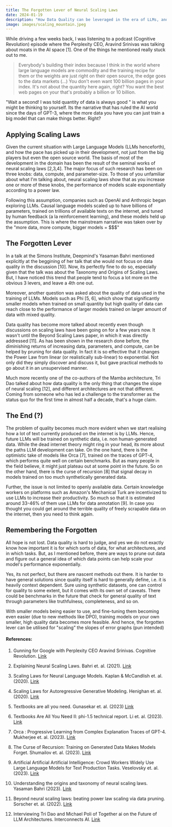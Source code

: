 ```yaml
---
title: The Forgotten Lever of Neural Scaling Laws
date: 2024-01-19
description: "How Data Quality can be leveraged in the era of LLMs, and how people often overlook it when talking about scaling laws"
image: images/scaling_mountain.jpeg
---
```

While driving a few weeks back, I was listening to a podcast (Cognitive Revolution) episode where the Perplexity CEO, Aravind Srinivas was talking about moats in the AI space [1]. One of the things he mentioned really stuck out to me.

> Everybody's building their index because I think in the world where large language models are commodity and the training recipe for them or the weights are just right on their open source, the edge goes to the data markets (...) You don't even want 100 billion pages in your index. It's not about the quantity here again, right? You want the best web pages on your that's probably a billion or 10 billion.

"Wait a second! I was told quantity of data is always good " is what you might be thinking to yourself. Its the narrative that has ruled the AI world since the days of GPT-3, where the more data you have you can just train a big model that can make things better. Right?

## Applying Scaling Laws

Given the current situation with Large Language Models (LLMs henceforth), and how the pace has picked up in their development, not just from the big players but even the open source world. The basis of most of the development in the domain has been the result of the seminal works of neural scaling laws [2,3,4]. The major focus of such research has been on three knobs: data, compute, and parameter-size. To those of you unfamiliar about what I'm talking about, neural scaling laws show that as you increase one or more of these knobs, the performance of models scale exponentially according to a power law.

Following this assumption, companies such as OpenAI and Anthropic began exploring LLMs. Causal language models scaled up to have billions of parameters, trained on trillions of available texts on the internet, and tuned by human feedback (a la reinforcement learning), and these models held up the assumption. This is where the mainstream narrative was taken over by the "more data, more compute, bigger models = $$$"

## The Forgotten Lever

In a talk at the Simons Institute, Deepmind's Yasaman Bahri mentioned explicitly at the beggining of her talk that she would not focus on data quality in the discussion [10]. Now, its perfectly fine to do so, especially given that the talk was about the Taxonomy and Origins of Scaling Laws. But, I have noticed this trend that people tend to focus a lot more on the obvious 3 levers, and leave a 4th one out.

Moreover, another question was asked about the quality of data used in the training of LLMs. Models such as Phi [5, 6], which show that significantly smaller models when trained on small quantity but high quality of data can reach close to the performance of larger models trained on larger amount of data with mixed quality.

Data quality has become more talked about recently even though discussions on scaling laws have been going on for a few years now. It wasn't until the Beyond Scaling Laws paper, in which it was directly addressed [11]. As has been shown in the research done before, the diminishing returns of increasing data, parameters, and compute, can be helped by pruning for data quality. In fact it is so effective that it changes the Power Law from linear (or realistically sub-linear) to exponential. Not only did they simply discover and discuss it, but gave practical methods to go about it in an unsupervised manner.

Much more recently one of the co-authors of the Mamba architecture, Tri Dao talked about how data quality is the only thing that changes the slope of neural scaling [12], and different architectures are not that different. Coming from someone who has led a challenge to the transformer as the status quo for the first time in almost half a decade, that's a huge claim.

## The End (?)

The problem of quality becomes much more evident when we start realising how a lot of text currently produced on the internet is by LLMs. Hence, future LLMs will be trained on synthetic data, i.e. non human-generated data. While the dead internet theory might ring in your head, its more about the paths LLM development can take. On the one hand, there is the optimistic take of models like Orca [7], trained on the traces of GPT-4, which performs quite well on certain benchmarks. But as many people in the field believe, it might just plateau out at some point in the future. So on the other hand, there is the curse of recursion [8] that signal decay in models trained on too much synthetically generated data.

Further, the issue is not limited to openly available data. Certain knowledge workers on platforms such as Amazon's Mechanical Turk are incentivized to use LLMs to increase their productivity. So much so that it is estimated around 33-46% of them use LLMs for data annotation [9]. In case you thought you could get around the terrible quality of freely scrapable data on the internet, then you need to think again.

## Remembering the Forgotten

All hope is not lost. Data quality is hard to judge, and yes we do not exactly know how important it is for which sorts of data, for what architectures, and in which tasks. But, as I mentioned before, there are ways to prune out data and figure out a general idea of which data points can help scale your model's performance exponentially.

Yes, its not perfect, but there are nascent methods out there. It is harder to have general solutions since quality itself is hard to generally define, i.e. it is heavily context dependent. Sure using synthetic datasets, one can control for quality to some extent, but it comes with its own set of caveats. There could be benchmarks in the future that check for general quality of text through parameters like truthfulness, completeness, and so on.

With smaller models being easier to use, and fine-tuning them becoming even easier (due to new methods like DPO), training models on your own smaller, high quality data becomes more feasible. And hence, the forgotten lever can be utilised for "scaling" the slopes of error graphs (pun intended)

#### References:

1. Gunning for Google with Perplexity CEO Aravind Srinivas. Cognitive Revolution. [Link](https://share.snipd.com/snip/73a24ca0-bb74-4918-853c-a3c0b907491f)

2. Explaining Neural Scaling Laws. Bahri et. al. (2021). [Link](https://arxiv.org/pdf/2102.06701.pdf)

3. Scaling Laws for Neural Language Models. Kaplan & McCandlish et. al. (2020). [Link](https://arxiv.org/abs/2001.08361)

4. Scaling Laws for Autoregressive Generative Modeling. Henighan et. al. (2020). [Link](https://arxiv.org/abs/2010.14701)

5. Textbooks are all you need. Gunasekar et. al. (2023) [Link](https://arxiv.org/abs/2306.11644)

6. Textbooks Are All You Need II: phi-1.5 technical report. Li et. al. (2023). [Link](https://arxiv.org/abs/2309.05463)

7. Orca : Progressive Learning from Complex Explanation Traces of GPT-4. Mukherjee et. al. (2023). [Link](https://arxiv.org/abs/2306.02707)

8. The Curse of Recursion: Training on Generated Data Makes Models Forget. Shumailov et. al. (2023). [Link](https://arxiv.org/abs/2305.17493v2)

9. Artificial Artificial Artificial Intelligence: Crowd Workers Widely Use Large Language Models for Text Production Tasks. Veselovsky et. al. (2023). [Link](https://arxiv.org/abs/2306.07899)

10. Understanding the origins and taxonomy of neural scaling laws. Yasaman Bahri (2023). [Link](https://www.youtube.com/watch?v=MUvFuZpxLU8)

11. Beyond neural scaling laws: beating power law scaling via data pruning. Sorscher et. al. (2022). [Link](https://arxiv.org/abs/2206.14486)

12. Interviewing Tri Dao and Michael Poli of Together ai on the Future of LLM Architectures. Interconnects AI. [Link](https://www.youtube.com/watch?v=OFFHiJzPpCQ&t=1902s)